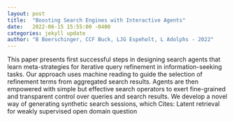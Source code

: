 ```yaml
---
layout: post
title:  "Boosting Search Engines with Interactive Agents"
date:   2022-06-15 15:55:00 -0400
categories: jekyll update
author: "B Boerschinger, CCF Buck, LJG Espeholt, L Adolphs - 2022"
---
```

This paper presents first successful steps in designing search agents that learn meta-strategies for iterative query refinement in information-seeking tasks. Our approach uses machine reading to guide the selection of refinement terms from aggregated search results. Agents are then empowered with simple but effective search operators to exert fine-grained and transparent control over queries and search results. We develop a novel way of generating synthetic search sessions, which  Cites: Latent retrieval for weakly supervised open domain question